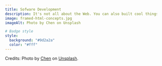 ```yaml
---
title: Sofware Development
description: It's not all about the Web. You can also built cool things with software in general, even if the target isn't the Web platform. In the articles below, the topic is software in general, not applying to the Web.
image: framed-html-concepts.jpg
imageAlt: Photo by Chen on Unsplash

# Badge style
style:
  background: "#9d2a2a"
  color: "#fff"
---
```


Credits: Photo by [Chen](https://unsplash.com/@chen93?utm_content=creditCopyText&utm_medium=referral&utm_source=unsplash) on [Unsplash](https://unsplash.com/photos/a-desk-with-a-computer-and-speakers-on-it-Qtu3hGinLF8?utm_content=creditCopyText&utm_medium=referral&utm_source=unsplash).
